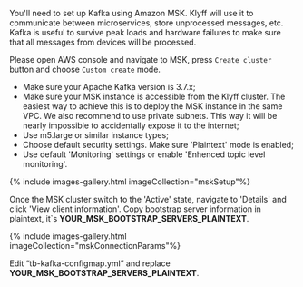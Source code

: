 You'll need to set up Kafka using Amazon MSK. Klyff will use it to communicate between microservices, store unprocessed messages, etc.
Kafka is useful to survive peak loads and hardware failures to make sure that all messages from devices will be processed.

Please open AWS console and navigate to MSK, press `Create cluster` button and choose `Custom create` mode.

* Make sure your Apache Kafka version is 3.7.x;
* Make sure your MSK instance is accessible from the Klyff cluster.
  The easiest way to achieve this is to deploy the MSK instance in the same VPC.
  We also recommend to use private subnets. This way it will be nearly impossible to accidentally expose it to the internet;
* Use m5.large or similar instance types;
* Choose default security settings. Make sure 'Plaintext' mode is enabled;
* Use default 'Monitoring' settings or enable 'Enhenced topic level monitoring'.

{% include images-gallery.html imageCollection="mskSetup"%}

Once the MSK cluster switch to the 'Active' state, navigate to 'Details' and click 'View client information'.
Copy bootstrap server information in plaintext, it`s **YOUR_MSK_BOOTSTRAP_SERVERS_PLAINTEXT**.

{% include images-gallery.html imageCollection="mskConnectionParams"%}

Edit “tb-kafka-configmap.yml” and replace **YOUR_MSK_BOOTSTRAP_SERVERS_PLAINTEXT**.
